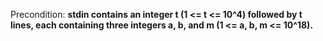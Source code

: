 Precondition: **stdin contains an integer t (1 <= t <= 10^4) followed by t lines, each containing three integers a, b, and m (1 <= a, b, m <= 10^18).**